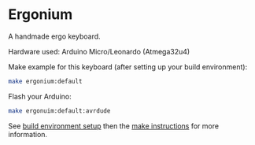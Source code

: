 # Ergonium

A handmade ergo keyboard.

Hardware used: Arduino Micro/Leonardo (Atmega32u4)  

Make example for this keyboard (after setting up your build environment):

```sh
make ergonium:default
```

Flash your Arduino:

```sh
make ergonuim:default:avrdude
```

See [build environment setup](https://docs.qmk.fm/#/getting_started_build_tools) then the [make instructions](https://docs.qmk.fm/#/getting_started_make_guide) for more information.

